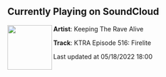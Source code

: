 ## Currently Playing on SoundCloud

[<img align="left" width="100" src="https://i1.sndcdn.com/artworks-zFSo6GQbi4A9vhFh-ADFcow-t500x500.jpg">](https://soundcloud.com/keepingtheravealive/ktra-episode-516-firelite)

**Artist**: Keeping The Rave Alive 

**Track**: KTRA Episode 516: Firelite

Last updated at 05/18/2022 18:00
